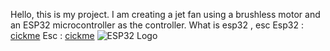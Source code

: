 Hello, this is my project. I am creating a jet fan using a brushless motor and an ESP32 microcontroller as the controller.
<n/>
What is esp32 , esc
  Esp32 : [cickme](https://en.wikipedia.org/wiki/ESP32)
  Esc : [cickme](https://en.wikipedia.org/wiki/Electronic_speed_control)
<n/>
![ESP32 Logo](https://www.espressif.com/sites/all/themes/espressif/images/logo-guidelines/primary-vertical-logo.png)
